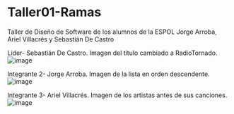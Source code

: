 # Taller01-Ramas
Taller de Diseño de Software de los alumnos de la ESPOL Jorge Arroba, Ariel  Villacrés y Sebastián De Castro

Lider- Sebastián De Castro. Imagen del título cambiado a RadioTornado.
![image](https://github.com/SDC202/Taller01-Ramas/assets/86426847/7c234470-ae36-400c-ad1b-43788c7ce0bb)

Integrante 2- Jorge Arroba. Imagen de la lista en orden descendente.
![image](https://github.com/SDC202/Taller01-Ramas/assets/149507738/ef7bdc3d-41af-45a4-ab1b-cacd555fe7b4)

Integrante 3- Ariel Villacrés. Imagen de los artistas antes de sus canciones.
![image](https://github.com/SDC202/Taller01-Ramas/assets/139426247/0b90e0d5-8b2d-4ba2-a072-c7a96d172db5)

